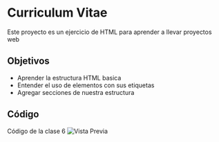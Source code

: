 # Curriculum Vitae

Este proyecto es un ejercicio de HTML para aprender a llevar proyectos web

## Objetivos
- Aprender la estructura HTML basica
- Entender el uso de elementos con sus etiquetas
- Agregar secciones de nuestra estructura

## Código
Código de la clase 6
![Vista Previa](https://i.imgur.com/M3LDCsq.png)
